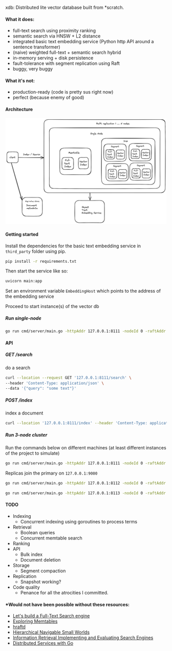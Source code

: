 xdb: Distributed lite vector database built from *scratch.

#### What it does:
- full-text search using proximity ranking
- semantic search via HNSW + L2 distance
- integrated basic text embedding service  (Python http API around a sentence transformer)
- (naive) weighted full-text + semantic search hybrid
- in-memory serving + disk persistence
- fault-tolerance with segment replication using Raft
- buggy, very buggy

#### What it's not:
- production-ready (code is pretty sus right now)
- perfect (because enemy of good)

#### Architecture
<img src="assets/architecture.png">

#### Getting started
Install the dependencies for the basic text embedding service in `third_party` folder using pip.
```bash
pip install -r requirements.txt
```
Then start the service like so:
```bash
uvicorn main:app
```

Set an environment variable `EmbeddingHost` which points to the address of the embedding service

Proceed to start instance(s) of the vector db
##### Run single-node
```bash
go run cmd/server/main.go -httpAddr 127.0.0.1:8111 -nodeId 0 -raftAddr 127.0.0.1:9000
```

#### API

##### GET /search
do a search
```bash
curl --location --request GET '127.0.0.1:8111/search' \
--header 'Content-Type: application/json' \
--data '{"query": "some text"}'
```

##### POST /index
index a document
```bash
curl --location '127.0.0.1:8111/index' --header 'Content-Type: application/json' --data '{"text": "some text"}'
```

##### Run 3-node cluster
Run the commands below on different machines (at least different instances of the project to simulate)
```bash
go run cmd/server/main.go -httpAddr 127.0.0.1:8111 -nodeId 0 -raftAddr 127.0.0.1:9000
```
Replicas join the primary on `127.0.0.1:9000`
```bash
go run cmd/server/main.go -httpAddr 127.0.0.1:8112 -nodeId 0 -raftAddr 127.0.0.1:9001 -joinAddr 127.0.0.1:8111
```

```bash
go run cmd/server/main.go -httpAddr 127.0.0.1:8113 -nodeId 0 -raftAddr 127.0.0.1:9002 -joinAddr 127.0.0.1:8111
```

#### TODO
- Indexing
    - Concurrent indexing using goroutines to process terms
- Retrieval
    - Boolean queries
    - Concurrent memtable search
- Ranking
- API
    - Bulk index
    - Document deletion
- Storage
    - Segment compaction
- Replication
    - Snapshot working?
- Code quality
    - Penance for all the atrocities I committed.


#### *Would not have been possible without these resources:
- [Let's build a Full-Text Search engine](https://artem.krylysov.com/blog/2020/07/28/lets-build-a-full-text-search-engine/)
- [Exploring Memtables](https://www.cloudcentric.dev/exploring-memtables/)
- [hraftd](https://github.com/otoolep/hraftd)
- [Hierarchical Navigable Small Worlds](https://zilliz.com/learn/hierarchical-navigable-small-worlds-HNSW)
- [Information Retrieval
Implementing and Evaluating Search Engines](https://mitpress.mit.edu/9780262528870/information-retrieval/)
- [Distributed Services with Go](https://pragprog.com/titles/tjgo/distributed-services-with-go/)